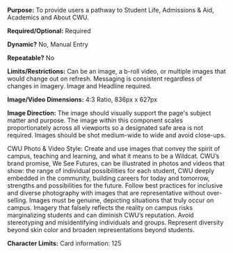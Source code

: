 **Purpose:** To provide users a pathway to Student Life, Admissions & Aid, Academics and About CWU.

**Required/Optional:** Required

**Dynamic?** No, Manual Entry

**Repeatable?** No

**Limits/Restrictions:** Can be an image, a b-roll video, or multiple images that would change out on refresh. Messaging is consistent regardless of changes in imagery. Image and Headline required. 

**Image/Video Dimensions:** 4:3 Ratio, 836px x 627px

**Image Direction:** The image should visually support the page's subject matter and purpose. The image within this component scales proportionately across all viewports so a designated safe area is not required. Images should be shot medium-wide to wide and avoid close-ups.

CWU Photo & Video Style: Create and use images that convey the spirit of campus, teaching and learning, and what it means to be a Wildcat. CWU’s brand promise, We See Futures, can be illustrated in photos and videos that show: the range of individual possibilities for each student, CWU deeply embedded in the community, building careers for today and tomorrow, strengths and possibilities for the future. Follow best practices for inclusive and diverse photography with images that are representative without over-selling. Images must be genuine, depicting situations that truly occur on campus. Imagery that falsely reflects the reality on campus risks marginalizing students and can diminish CWU’s reputation. Avoid stereotyping and misidentifying individuals and groups. Represent diversity beyond skin color and broaden representations beyond students.

**Character Limits:** Card information: 125